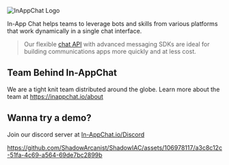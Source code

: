 ![InAppChat Logo](https://github.com/ShadowArcanist/ShadowIAC/assets/106978117/6d9f048b-ae38-4c74-afbd-56e82accf4b8)

In-App Chat helps teams to leverage bots and skills from various platforms that work dynamically in a single chat interface.
> Our flexible [chat API](https://inappchat.io/chatsdks) with advanced messaging SDKs are ideal for building communications apps more quickly and at less cost.
## Team Behind In-AppChat
We are a tight knit team distributed around the globe.
Learn more about the team at https://inappchat.io/about
## Wanna try a demo?
Join our discord server at [In-AppChat.io/Discord](https://discord.com/invite/5kwyQCz3zZ)



https://github.com/ShadowArcanist/ShadowIAC/assets/106978117/a3c8c12c-51fa-4c69-a564-69de7bc2899b

